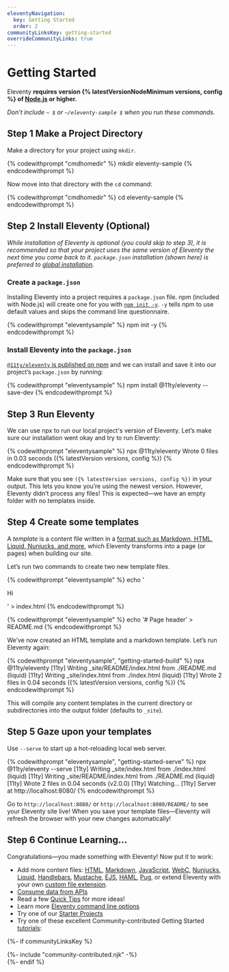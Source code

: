 ```yaml
---
eleventyNavigation:
  key: Getting Started
  order: 2
communityLinksKey: getting-started
overrideCommunityLinks: true
---
```

# Getting Started

Eleventy **requires version {% latestVersionNodeMinimum versions, config %} of [Node.js](https://nodejs.org/) or higher.**

_Don’t include `~ $` or `~/eleventy-sample $` when you run these commands._

## <span class="numberflag"><span class="sr-only">Step</span> 1</span> Make a Project Directory

Make a directory for your project using `mkdir`.

{% codewithprompt "cmdhomedir" %}
mkdir eleventy-sample
{% endcodewithprompt %}

Now move into that directory with the `cd` command:

{% codewithprompt "cmdhomedir" %}
cd eleventy-sample
{% endcodewithprompt %}

## <span class="numberflag"><span class="sr-only">Step</span> 2</span> Install Eleventy (Optional)

_While installation of Eleventy is optional (you could skip to step 3), it is recommended so that your project uses the same version of Eleventy the next time you come back to it. `package.json` installation (shown here) is preferred to [global installation](/docs/global-installation/)._

### Create a `package.json`

Installing Eleventy into a project requires a `package.json` file. npm (included with Node.js) will create one for you with [`npm init -y`](https://docs.npmjs.com/cli/init). `-y` tells npm to use default values and skips the command line questionnaire.

{% codewithprompt "eleventysample" %}
npm init -y
{% endcodewithprompt %}

### Install Eleventy into the `package.json`

[`@11ty/eleventy` is published on npm](https://www.npmjs.com/package/@11ty/eleventy) and we can install and save it into our project’s `package.json` by running:

{% codewithprompt "eleventysample" %}
npm install @11ty/eleventy --save-dev
{% endcodewithprompt %}

## <span class="numberflag"><span class="sr-only">Step</span> 3</span> Run Eleventy

We can use npx to run our local project's version of Eleventy. Let’s make sure our installation went okay and try to run Eleventy:

{% codewithprompt "eleventysample" %}
npx @11ty/eleventy
Wrote 0 files in 0.03 seconds ({% latestVersion versions, config %})
{% endcodewithprompt %}

Make sure that you see `({% latestVersion versions, config %})` in your output. This lets you know you’re using the newest version. However, Eleventy didn’t process any files! This is expected—we have an empty folder with no templates inside.

## <span class="numberflag"><span class="sr-only">Step</span> 4</span> Create some templates

A <dfn>template</dfn> is a content file written in a [format such as Markdown, HTML, Liquid, Nunjucks, and more](/docs/languages/), which Eleventy transforms into a page (or pages) when building our site.

Let’s run two commands to create two new template files.

{% codewithprompt "eleventysample" %}
echo '<!doctype html><title>Page title</title><p>Hi</p>' > index.html
{% endcodewithprompt %}

{% codewithprompt "eleventysample" %}
echo '# Page header' > README.md
{% endcodewithprompt %}

We’ve now created an HTML template and a markdown template. Let’s run Eleventy again:

<style>
#getting-started-build .highlight-line:first-child + br + .highlight-line + br + .highlight-line + br + .highlight-line,
#getting-started-build .highlight-line:first-child + br + .highlight-line + br + .highlight-line + br + .highlight-line * {
  color: #0dbc79 !important;
}
</style>

{% codewithprompt "eleventysample", "getting-started-build" %}
npx @11ty/eleventy
[11ty] Writing _site/README/index.html from ./README.md (liquid)
[11ty] Writing _site/index.html from ./index.html (liquid)
[11ty] Wrote 2 files in 0.04 seconds ({% latestVersion versions, config %})
{% endcodewithprompt %}

This will compile any content templates in the current directory or subdirectories into the output folder (defaults to `_site`).

## <span class="numberflag"><span class="sr-only">Step</span> 5</span> Gaze upon your templates

Use `--serve` to start up a hot-reloading local web server.

<style>
#getting-started-serve .highlight-line:first-child + br + .highlight-line + br + .highlight-line + br + .highlight-line,
#getting-started-serve .highlight-line:first-child + br + .highlight-line + br + .highlight-line + br + .highlight-line * {
  color: #0dbc79 !important;
}
#getting-started-serve .highlight-line:first-child + br + .highlight-line + br + .highlight-line + br + .highlight-line + br + .highlight-line + br + .highlight-line,
#getting-started-serve .highlight-line:first-child + br + .highlight-line + br + .highlight-line + br + .highlight-line + br + .highlight-line + br + .highlight-line * {
  color: #4c8bcf !important;
}
</style>

{% codewithprompt "eleventysample", "getting-started-serve" %}
npx @11ty/eleventy --serve
[11ty] Writing _site/index.html from ./index.html (liquid)
[11ty] Writing _site/README/index.html from ./README.md (liquid)
[11ty] Wrote 2 files in 0.04 seconds (v2.0.0)
[11ty] Watching…
[11ty] Server at http://localhost:8080/
{% endcodewithprompt %}

Go to `http://localhost:8080/` or `http://localhost:8080/README/` to see your Eleventy site live! When you save your template files—Eleventy will refresh the browser with your new changes automatically!

## <span class="numberflag"><span class="sr-only">Step</span> 6</span> Continue Learning…

Congratulations—you made something with Eleventy! Now put it to work:

* Add more content files: [HTML](/docs/languages/html/), [Markdown](/docs/languages/markdown/), [JavaScript](/docs/languages/javascript/), [WebC](/docs/languages/webc/), [Nunjucks](/docs/languages/nunjucks/), [Liquid](/docs/languages/liquid/), [Handlebars](/docs/languages/handlebars/), [Mustache](/docs/languages/mustache/), [EJS](/docs/languages/ejs/), [HAML](/docs/languages/haml/), [Pug](/docs/languages/pug/), or extend Eleventy with your own [custom file extension](/docs/languages/custom/).
* [Consume data from APIs](/docs/data-js/)
* Read a few [Quick Tips](/docs/quicktips/) for more ideas!
* Learn more [Eleventy command line options](/docs/usage/)
* Try one of our [Starter Projects](/docs/starter/)
* Try one of these excellent Community-contributed Getting Started [tutorials](/docs/tutorials/):

{%- if communityLinksKey %}
<div class="elv-community" id="community-resources">
  {%- include "community-contributed.njk" -%}
</div>
{%- endif %}